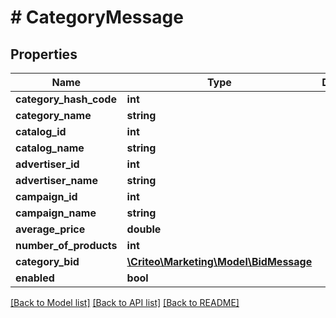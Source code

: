 # # CategoryMessage

## Properties

Name | Type | Description | Notes
------------ | ------------- | ------------- | -------------
**category_hash_code** | **int** |  | [optional] 
**category_name** | **string** |  | [optional] 
**catalog_id** | **int** |  | [optional] 
**catalog_name** | **string** |  | [optional] 
**advertiser_id** | **int** |  | [optional] 
**advertiser_name** | **string** |  | [optional] 
**campaign_id** | **int** |  | [optional] 
**campaign_name** | **string** |  | [optional] 
**average_price** | **double** |  | [optional] 
**number_of_products** | **int** |  | [optional] 
**category_bid** | [**\Criteo\Marketing\Model\BidMessage**](BidMessage.md) |  | [optional] 
**enabled** | **bool** |  | [optional] 

[[Back to Model list]](../../README.md#documentation-for-models) [[Back to API list]](../../README.md#documentation-for-api-endpoints) [[Back to README]](../../README.md)


